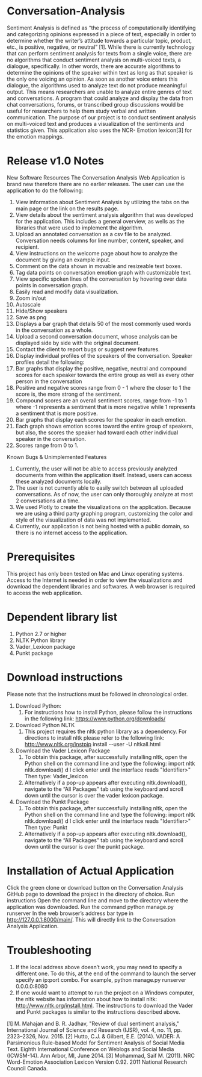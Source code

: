 # Conversation-Analysis
Sentiment Analysis is defined as “the process of computationally identifying and categorizing opinions expressed in a piece of text, especially in order to determine whether the writer’s attitude towards a particular topic, product, etc., is positive, negative, or neutral” [1]. While there is currently technology that can perform sentiment analysis for texts from a single voice, there are no algorithms that conduct sentiment analysis on multi-voiced texts, a dialogue, specifically. In other words, there are accurate algorithms to determine the opinions of the speaker within text as long as that speaker is the only one voicing an opinion. As soon as another voice enters this dialogue, the algorithms used to analyze text do not produce meaningful output. This means researchers are unable to analyze entire genres of text and conversations. A program that could analyze and display the data from chat conversations, forums, or transcribed group discussions would be useful for researchers to help them study verbal and written communication.
The purpose of our project is to conduct sentiment analysis on multi-voiced text and produces a visualization of the sentiments and statistics given. This application also uses the NCR- Emotion lexicon[3] for the emotion mappings.

# Release v1.0 Notes
New Software Resources
The Conversation Analysis Web Application is brand new therefore there are no earlier releases. The user can use the application to do the following:
  1. View information about Sentiment Analysis by utilizing the tabs on the main page or the link on the results page.
  2. View details about the sentiment analysis algorithm that was developed for the application. This includes a general overview, as wells as the libraries that were used to implement the algorithm.
  3. Upload an annotated conversation as a csv file to be analyzed. Conversation needs columns for line number, content, speaker, and recipient.
  4. View instructions on the welcome page about how to analyze the document by giving an example input.
  5. Comment on the data shown in movable and resizeable text boxes.
  6. Tag data points on conversation emotion graph with customizable text.
  7. View specific spoken lines of the conversation by hovering over data points in conversation graph.
  8. Easily read and modify data visualization.
  9. Zoom in/out
  10. Autoscale
  11. Hide/Show speakers
  12. Save as png
  13. Displays a bar graph that details 50 of the most commonly used words in the conversation as a whole.
  14. Upload a second conversation document, whose analysis can be displayed side by side with the original document.
  15. Contact the client to report bugs or suggest new features.
  16. Display individual profiles of the speakers of the conversation. Speaker profiles detail the following:
  17. Bar graphs that display the positive, negative, neutral and compound scores for each speaker towards the entire group as well as every other person in the conversation
  18. Positive and negative scores range from 0 - 1 where the closer to 1 the score is, the more strong of the sentiment.
  19. Compound scores are an overall sentiment scores, range from -1 to 1 where -1 represents a sentiment that is more negative while 1 represents a sentiment that is more positive.
  20. Bar graphs that display each scores for the speaker in each emotion.
  21. Each graph shows emotion scores toward the entire group of speakers, but also, the scores the speaker had toward each other individual speaker in the conversation.
  22. Scores range from 0 to 1.


Known Bugs & Unimplemented Features
  1. Currently, the user will not be able to access previously analyzed documents from within the application itself. Instead, users can access these analyzed documents locally.
  2. The user is not currently able to easily switch between all uploaded conversations. As of now, the user can only thoroughly analyze at most 2 conversations at a time.
  3. We used Plotly to create the visualizations on the application. Because we are using a third party graphing program, customizing the color and style of the visualization of data was not implemented.
  4. Currently, our application is not being hosted with a public domain, so there is no internet access to the application.


# Prerequisites
This project has only been tested on Mac and Linux operating systems.
Access to the Internet is needed in order to view the visualizations and download the dependent libraries and softwares.
A web browser is required to access the web application.

# Dependent library list
  1. Python 2.7 or higher
  2. NLTK Python library
  3. Vader_Lexicon package
  4. Punkt package

# Download instructions
  Please note that the instructions must be followed in chronological order.
  1. Download Python:
      1. For instructions how to install Python, please follow the instructions in the following link: https://www.python.org/downloads/
  2. Download Python NLTK
      1. This project requires the nltk python library as a dependency. For directions to install nltk please refer to the following link:
    http://www.nltk.org/instpip install --user -U nltkall.html
  3. Download the Vader Lexicon Package
      1. To obtain this package, after successfully installing nltk, open the Python shell on the command line and type the following:
        import nltk
        nltk.download()
        d
        l
        click enter until the interface reads "Identifier>" Then type:
        Vader_lexicon
      2. Alternatively if a pop-up appears after executing nltk.download(), navigate to the “All Packages” tab using the keyboard and scroll down until the cursor is over the vader lexicon package.
  4. Download the Punkt Package
      1. To obtain this package, after successfully installing nltk, open the Python shell on the command line and type the following:
        import nltk
        nltk.download()
        d
        l
        click enter until the interface reads "Identifier>" Then type:
        Punkt
      2. Alternatively if a pop-up appears after executing nltk.download(), navigate to the “All Packages” tab using the keyboard and scroll down until the cursor is over the punkt package.

# Installation of Actual Application
Click the green clone or download button on the Conversation Analysis GitHub page to download the project in the directory of choice.
Run instructions
Open the command line and move to the directory where the application was downloaded.
Run the command python manage.py runserver
In the web browser’s address bar type in http://127.0.0.1:8000/main/. This will directly link to the Conversation Analysis Application.

# Troubleshooting
  1. If the local address above doesn’t work, you may need to specify a different one. To do this, at the end of the command to launch the server specify an ip:port combo. For example, python manage.py runserver 0.0.0.0:8080
  2. If one would want to attempt to run the project on a Windows computer, the nltk website has information about how to install nltk: http://www.nltk.org/install.html. The instructions to download the Vader and Punkt packages is similar to the instructions described above.

[1] M. Mahajan and B. R. Jadhav, "Review of dual sentiment analysis," International Journal of Science and Research (IJSR), vol. 4, no. 11, pp. 2323–2326, Nov. 2015.
[2] Hutto, C.J. & Gilbert, E.E. (2014). VADER: A Parsimonious Rule-based Model for Sentiment Analysis of Social Media Text. Eighth International Conference on Weblogs and Social Media (ICWSM-14). Ann Arbor, MI, June 2014.
[3]  Mohammad, Saif M. (2011). NRC Word-Emotion Association Lexicon Version 0.92. 2011 National Research Council Canada.
